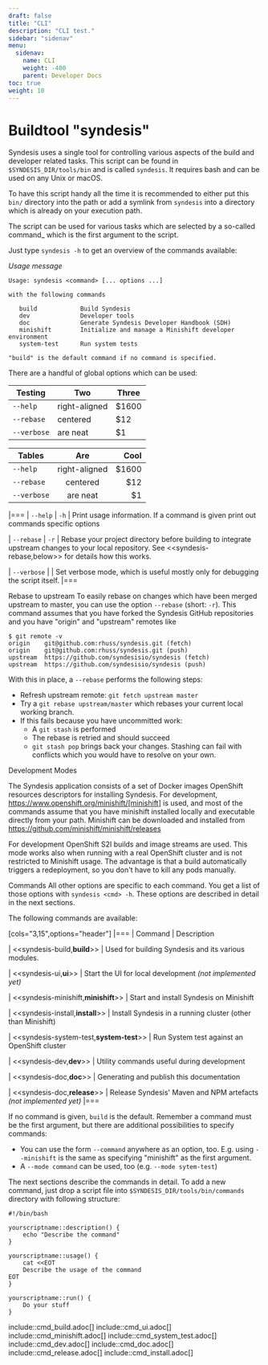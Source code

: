 ```yaml
---
draft: false
title: "CLI"
description: "CLI test."
sidebar: "sidenav"
menu:
  sidenav:
    name: CLI
    weight: -400
    parent: Developer Docs
toc: true
weight: 10
---
```



# Buildtool "syndesis"

Syndesis uses a single tool for controlling various aspects of the build and developer related tasks.
This script can be found in `$SYNDESIS_DIR/tools/bin` and is called `syndesis`.
It requires bash and can be used on any Unix or macOS.

To have this script handy all the time it is recommended to either put this `bin/` directory into the path or add a symlink from `syndesis` into a directory which is already on your execution path.

The script can be used for various tasks which are selected by a so-called command_ which is the first argument to the script.

Just type `syndesis -h` to get an overview of the commands available:

_Usage message_
```
Usage: syndesis <command> [... options ...]

with the following commands

   build            Build Syndesis
   dev              Developer tools
   doc              Generate Syndesis Developer Handbook (SDH)
   minishift        Initialize and manage a Minishift developer environment
   system-test      Run system tests

"build" is the default command if no command is specified.
```


There are a handful of global options which can be used:

<table>
<thead>
<tr>
<th>Testing</th>
<th>Two</th>
<th>Three</th>
</tr>
</thead>

<tbody>
<tr>
<td><code>--help</code></td>
<td>right-aligned</td>
<td>$1600</td>
</tr>

<tr>
<td><code>--rebase</code></td>
<td>centered</td>
<td>$12</td>
</tr>

<tr>
<td><code>--verbose</code></td>
<td>are neat</td>
<td>$1</td>
</tr>
</tbody>
</table>

| Tables        | Are           | Cool  |
| ------------- |:-------------:| -----:|
| `--help`      | right-aligned | $1600 |
| `--rebase`      | centered      |   $12 |
| `--verbose` | are neat      |    $1 |

|===
| `--help`
| `-h`
| Print usage information. If a command is given print out commands specific options

| `--rebase`
| `-r`
| Rebase your project directory before building to integrate upstream changes to your local repository. See <<syndesis-rebase,below>> for details how this works.

| `--verbose`
|
| Set verbose mode, which is useful mostly only for debugging the script itself.
|===

Rebase to upstream
To easily rebase on changes which have been merged upstream to master, you can use the option `--rebase` (short: `-r`).
This command assumes that you have forked the Syndesis GitHub repositories and you have "origin" and "upstream" remotes like

```
$ git remote -v
origin    git@github.com:rhuss/syndesis.git (fetch)
origin    git@github.com:rhuss/syndesis.git (push)
upstream  https://github.com/syndesisio/syndesis (fetch)
upstream  https://github.com/syndesisio/syndesis (push)
```

With this in place, a `--rebase` performs the following steps:

* Refresh upstream remote: `git fetch upstream master`
* Try a `git rebase upstream/master` which rebases your current local working branch.
* If this fails because you have uncommitted work:
  - A `git stash` is performed
  - The rebase is retried and should succeed
  - `git stash pop` brings back your changes. Stashing can fail with conflicts which you would have to resolve on your own.

Development Modes

The Syndesis application consists of a set of Docker images OpenShift resources descriptors for installing Syndesis.
For development, https://www.openshift.org/minishift/[minishift] is used, and most of the commands assume that you have minishift installed locally and executable directly from your path.
Minishift can be downloaded and installed from https://github.com/minishift/minishift/releases

For development OpenShift S2I builds and image streams are used.
This mode works also when running with a real OpenShift cluster and is not restricted to Minishift usage.
The advantage is that a build automatically triggers a redeployment, so you don't have to kill any pods manually.

Commands
All other options are specific to each command.
You get a list of those options with `syndesis <cmd> -h`.
These options are described in detail in the next sections.

The following commands are available:

[cols="3,15",options="header"]
|===
| Command
| Description

| <<syndesis-build,**build**>>
| Used for building Syndesis and its various modules.

| <<syndesis-ui,**ui**>>
| Start the UI for local development _(not implemented yet)_

| <<syndesis-minishift,**minishift**>>
| Start and install Syndesis on Minishift

| <<syndesis-install,**install**>>
| Install Syndesis in a running cluster (other than Minishift)

| <<syndesis-system-test,**system-test**>>
| Run System test against an OpenShift cluster

| <<syndesis-dev,**dev**>>
| Utility commands useful during development

| <<syndesis-doc,**doc**>>
| Generating and publish this documentation

| <<syndesis-doc,**release**>>
| Release Syndesis' Maven and NPM artefacts _(not implemented yet)_
|===

If no command is given, `build` is the default.
Remember a command must be the first argument, but there are additional possibilities to specify commands:

* You can use the form `--command` anywhere as an option, too. E.g. using  `--minishift` is the same as specifying "minishift" as the first argument.
* A `--mode command` can be used, too (e.g. `--mode sytem-test`)

The next sections describe the commands in detail.
To add a new command, just drop a script file into `$SYNDESIS_DIR/tools/bin/commands` directory with following structure:

```
#!/bin/bash

yourscriptname::description() {
    echo "Describe the command"
}

yourscriptname::usage() {
    cat <<EOT
    Describe the usage of the command
EOT
}

yourscriptname::run() {
    Do your stuff
}
```

include::cmd_build.adoc[]
include::cmd_ui.adoc[]
include::cmd_minishift.adoc[]
include::cmd_system_test.adoc[]
include::cmd_dev.adoc[]
include::cmd_doc.adoc[]
include::cmd_release.adoc[]
include::cmd_install.adoc[]
